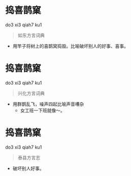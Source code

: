 # 捣喜鹊窠
do3 xi3 qiah7 ku1
> 如东方言词典
- 用竿子将树上的喜鹊窝捣毁。比喻破坏别人的好事、喜事。

# 捣喜鹊窠
do3 xi3 qiah7 ku1
> 兴化方言词典
- 用群鹊乱飞，噪声四起比喻声音嘈杂
  - 女工班一下班就像～。

# 捣喜鹊窠
do3 xi3 qiah7 ku1
> 泰县方言志
- 破坏别人好事。
